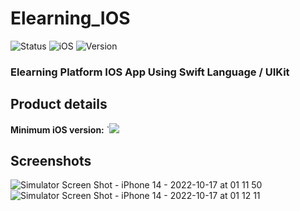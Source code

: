 # Elearning_IOS

  

![Status](https://img.shields.io/badge/Status-ongoing-yellow.svg)
![iOS](https://img.shields.io/badge/IOS-15.0-blue.svg)
![Version](https://img.shields.io/badge/Version-1.0-green.svg)

  
### Elearning Platform IOS App Using Swift Language / UIKit

## Product details

**Minimum iOS version:** `![](https://img.shields.io/badge/-15.0-blue)


## Screenshots


![Simulator Screen Shot - iPhone 14 - 2022-10-17 at 01 11 50](https://user-images.githubusercontent.com/83119823/196054845-55f2f9f2-8e77-4a21-859c-498fe63ad1cd.png) ![Simulator Screen Shot - iPhone 14 - 2022-10-17 at 01 12 11](https://user-images.githubusercontent.com/83119823/196054850-d1cc37dd-7411-46d5-9c12-26e0438d14d0.png)
